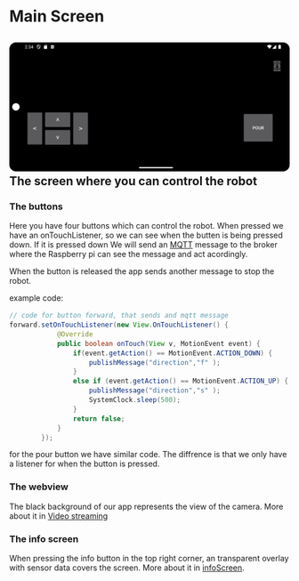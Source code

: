# Main Screen

![Main screen](../img/mainScreen.png)
The screen where you can control the robot  
---

### The buttons
Here you have four buttons which can control the robot. When pressed we have an onTouchListener, so we can see when the butten is being pressed down. If it is pressed down We will send an [MQTT](mqtt.md) message to the broker where the Raspberry pi can see the message and act acordingly. 

When the button is released the app sends another message to stop the robot. 

example code:
``` java
// code for button forward, that sends and mqtt message
forward.setOnTouchListener(new View.OnTouchListener() {
            @Override
            public boolean onTouch(View v, MotionEvent event) {
                if(event.getAction() == MotionEvent.ACTION_DOWN) {
                    publishMessage("direction","f" );
                }
                else if (event.getAction() == MotionEvent.ACTION_UP) {
                    publishMessage("direction","s" );
                    SystemClock.sleep(500);
                }
                return false;
            }
        });
```  

for the pour button we have similar code. The diffrence is that we only have a listener for when the button is pressed.


### The webview

The black background of our app represents the view of the camera. More about it in [Video streaming](video_feed.md)

### The info screen

When pressing the info button in the top right corner, an transparent overlay with sensor data covers the screen. More about it in [infoScreen](infoScreen.md).